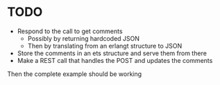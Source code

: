 # TODO

* Respond to the call to get comments
	* Possibly by returning hardcoded JSON
	* Then by translating from an erlangt structure to JSON
* Store the comments in an ets structure and serve them from there
* Make a REST call that handles the POST and updates the comments

Then the complete example should be working 
